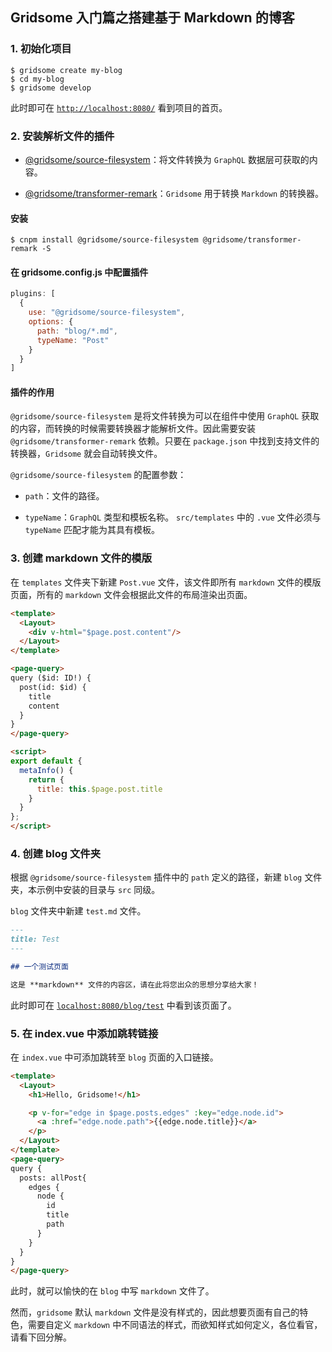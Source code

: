 ## Gridsome 入门篇之搭建基于 Markdown 的博客

### 1. 初始化项目

```shell
$ gridsome create my-blog
$ cd my-blog
$ gridsome develop
```

此时即可在 [`http://localhost:8080/`](http://localhost:8080/) 看到项目的首页。

### 2. 安装解析文件的插件

- [@gridsome/source-filesystem](https://gridsome.org/plugins/@gridsome/source-filesystem)：将文件转换为 `GraphQL` 数据层可获取的内容。

- [@gridsome/transformer-remark](https://gridsome.org/plugins/@gridsome/transformer-remark)：`Gridsome` 用于转换 `Markdown` 的转换器。

#### 安装

```shell
$ cnpm install @gridsome/source-filesystem @gridsome/transformer-remark -S
```

#### 在 gridsome.config.js 中配置插件

```js
plugins: [
  {
    use: "@gridsome/source-filesystem",
    options: {
      path: "blog/*.md",
      typeName: "Post"
    }
  }
]
```

#### 插件的作用

`@gridsome/source-filesystem` 是将文件转换为可以在组件中使用 `GraphQL` 获取的内容，而转换的时候需要转换器才能解析文件。因此需要安装 `@gridsome/transformer-remark` 依赖。只要在 `package.json` 中找到支持文件的转换器，`Gridsome` 就会自动转换文件。

`@gridsome/source-filesystem` 的配置参数：

- `path`：文件的路径。

- `typeName`：`GraphQL` 类型和模板名称。 `src/templates` 中的 `.vue` 文件必须与 `typeName` 匹配才能为其具有模板。

### 3. 创建 markdown 文件的模版

在 `templates` 文件夹下新建 `Post.vue` 文件，该文件即所有 `markdown` 文件的模版页面，所有的 `markdown` 文件会根据此文件的布局渲染出页面。

```html
<template>
  <Layout>
    <div v-html="$page.post.content"/>
  </Layout>
</template>

<page-query>
query ($id: ID!) {
  post(id: $id) {
    title
    content
  }
}
</page-query>

<script>
export default {
  metaInfo() {
    return {
      title: this.$page.post.title
    }
  }
};
</script>
```

### 4. 创建 blog 文件夹

根据 `@gridsome/source-filesystem` 插件中的 `path` 定义的路径，新建 `blog` 文件夹，本示例中安装的目录与 `src` 同级。

`blog` 文件夹中新建 `test.md` 文件。

```md
---
title: Test
---

## 一个测试页面

这是 **markdown** 文件的内容区，请在此将您出众的思想分享给大家！
```

此时即可在 [`localhost:8080/blog/test`](http://localhost:8080/blog/test) 中看到该页面了。

### 5. 在 index.vue 中添加跳转链接

在 `index.vue` 中可添加跳转至 `blog` 页面的入口链接。

```html
<template>
  <Layout>
    <h1>Hello, Gridsome!</h1>

    <p v-for="edge in $page.posts.edges" :key="edge.node.id">
      <a :href="edge.node.path">{{edge.node.title}}</a>
    </p>
  </Layout>
</template>
<page-query>
query {
  posts: allPost{
    edges {
      node {
        id
        title
        path
      }
    }
  }
}
</page-query>
```

此时，就可以愉快的在 `blog` 中写 `markdown` 文件了。 

然而，`gridsome` 默认 `markdown` 文件是没有样式的，因此想要页面有自己的特色，需要自定义 `markdown` 中不同语法的样式，而欲知样式如何定义，各位看官，请看下回分解。
